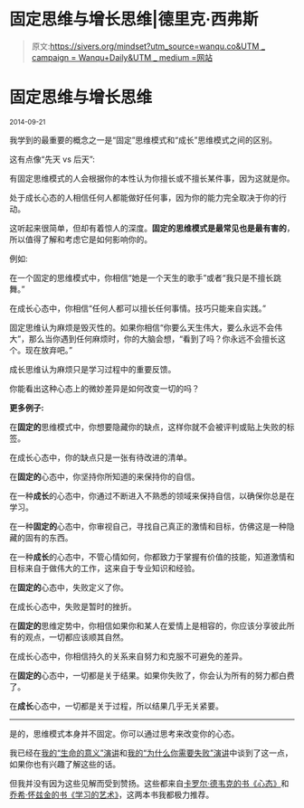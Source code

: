 # 固定思维与增长思维|德里克·西弗斯

> 原文:[https://sivers.org/mindset?utm_source=wanqu.co&UTM _ campaign = Wanqu+Daily&UTM _ medium =网站](https://sivers.org/mindset?utm_source=wanqu.co&utm_campaign=Wanqu+Daily&utm_medium=website)





# 固定思维与增长思维

<small>2014-09-21</small>

我学到的最重要的概念之一是“固定”思维模式和“成长”思维模式之间的区别。

这有点像“先天 vs 后天”:

有固定思维模式的人会根据你的本性认为你擅长或不擅长某件事，因为这就是你。

处于成长心态的人相信任何人都能做好任何事，因为你的能力完全取决于你的行动。

这听起来很简单，但却有着惊人的深度。**固定的思维模式是最常见也是最有害的**，所以值得了解和考虑它是如何影响你的。

例如:

在一个固定的思维模式中，你相信“她是一个天生的歌手”或者“我只是不擅长跳舞。”

在成长心态中，你相信“任何人都可以擅长任何事情。技巧只能来自实践。”

固定思维认为麻烦是毁灭性的。如果你相信“你要么天生伟大，要么永远不会伟大”，那么当你遇到任何麻烦时，你的大脑会想，“看到了吗？你永远不会擅长这个。现在放弃吧。”

成长思维认为麻烦只是学习过程中的重要反馈。

你能看出这种心态上的微妙差异是如何改变一切的吗？

**更多例子:**

在**固定的**思维模式中，你想要隐藏你的缺点，这样你就不会被评判或贴上失败的标签。

在成长心态中，你的缺点只是一张有待改进的清单。

在**固定的**心态中，你坚持你所知道的来保持你的自信。

在一种**成长**的心态中，你通过不断进入不熟悉的领域来保持自信，以确保你总是在学习。

在一种**固定的**心态中，你审视自己，寻找自己真正的激情和目标，仿佛这是一种隐藏的固有的东西。

在一种**成长**的心态中，不管心情如何，你都致力于掌握有价值的技能，知道激情和目标来自于做伟大的工作，这来自于专业知识和经验。

在**固定的**心态中，失败定义了你。

在成长心态中，失败是暂时的挫折。

在**固定的**思维定势中，你相信如果你和某人在爱情上是相容的，你应该分享彼此所有的观点，一切都应该顺其自然。

在成长心态中，你相信持久的关系来自努力和克服不可避免的差异。

在**固定的**心态中，一切都是关于结果。如果你失败了，你会认为所有的努力都白费了。

在**成长**心态中，一切都是关于过程，所以结果几乎无关紧要。

* * *

是的，思维模式本身并不固定。你可以通过思考来改变你的心态。

我已经在[我的“生命的意义”演讲](/ml)和[我的“为什么你需要失败”演讲](/failure)中谈到了这一点，如果你也有兴趣了解这些的话。

但我并没有因为这些见解而受到赞扬。这些都来自[卡罗尔·德韦克的书《心态》](/book/Mindset)和[乔希·怀兹金的书《学习的艺术》](/book/ArtOfLearning)，这两本书我都极力推荐。


